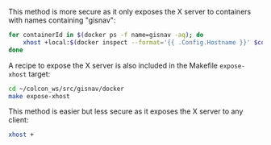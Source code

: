 This method is more secure as it only exposes the X server to containers with names containing "gisnav":

```bash
for containerId in $(docker ps -f name=gisnav -aq); do
    xhost +local:$(docker inspect --format='{{ .Config.Hostname }}' $containerId)
done
```

A recipe to expose the X server is also included in the Makefile `expose-xhost` target:

```bash
cd ~/colcon_ws/src/gisnav/docker
make expose-xhost
```

This method is easier but less secure as it exposes the X server to any client:

```bash
xhost +
```
